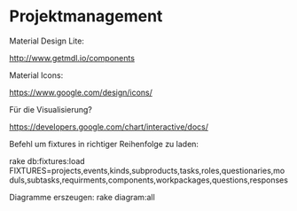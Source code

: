 # Projektmanagement

Material Design Lite:

http://www.getmdl.io/components

Material Icons:

https://www.google.com/design/icons/

Für die Visualisierung?

https://developers.google.com/chart/interactive/docs/

Befehl um fixtures in richtiger Reihenfolge zu laden:

rake db:fixtures:load FIXTURES=projects,events,kinds,subproducts,tasks,roles,questionaries,moduls,subtasks,requirments,components,workpackages,questions,responses

Diagramme erszeugen:
rake diagram:all
